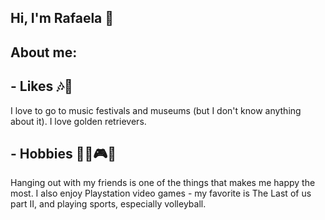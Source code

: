 ## Hi, I'm Rafaela 👋

## About me: 
 ## -  Likes 🎶🎨
  I love to go to music festivals and museums (but I don't know anything about it). I love golden retrievers.
  
 ## - Hobbies  👯‍♀️🎮🏐
  Hanging out with my friends is one of the things that makes me happy the most. I also enjoy Playstation video games - my favorite is The Last of us part II, and playing sports, especially volleyball. 
